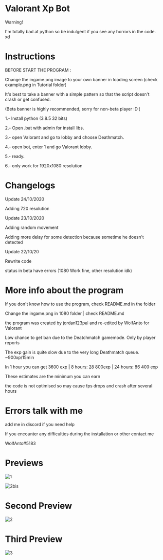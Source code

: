 # Valorant Xp Bot

Warning!

I'm totally bad at python so be indulgent if you see any horrors in the code. xd

# Instructions

BEFORE START THE PROGRAM : 

Change the ingame.png image to your own banner in loading screen (check example.png in Tutorial folder)

It's best to take a banner with a simple pattern so that the script doesn't crash or get confused.

(Beta banner is highly recommended, sorry for non-beta player :D )

1.- Install python (3.8.5 32 bits)

2.- Open .bat with admin for install libs.

3.- open Valorant and go to lobby and choose Deathmatch.

4.- open bot, enter 1 and go Valorant lobby.

5.- ready.

6.- only work for 1920x1080 resolution

# Changelogs

Update 24/10/2020

Adding 720 resolution

Update 23/10/2020

Adding random movement

Adding more delay for some detection because sometime he doesn't detected

Update 22/10/20

Rewrite code

status in beta have errors (1080 Work fine, other resolution idk)

# More info about the program

If you don't know how to use the program, check README.md in the folder

Change the ingame.png in 1080 folder | check README.md

the program was created by jordan123pal and re-edited by WolfAnto for Valorant

Low chance to get ban due to the Deatchmatch gamemode. Only by player reports

The exp gain is quite slow due to the very long Deathmatch queue. ~900xp/15min

In 1 hour you can get 3600 exp | 8 hours: 28 800exp | 24 hours: 86 400 exp

These estimates are the minimum you can earn

the code is not optimised so may cause fps drops and crash after several hours


# Errors talk with me
add me in discord if you need help

If you encounter any difficulties during the installation or other contact me

WolfAnto#5183

# Previews

![1](https://user-images.githubusercontent.com/73076854/96799030-7af07080-1402-11eb-82db-70ce684b0dec.png)

![2bis](https://user-images.githubusercontent.com/73076854/96799421-6365b780-1403-11eb-8bd2-094c7b259cee.png)


# Second Preview

![2](https://user-images.githubusercontent.com/73076854/96799314-26012a00-1403-11eb-82d7-64710134cea4.png)

# Third Preview

![3](https://user-images.githubusercontent.com/73076854/96799151-c145cf80-1402-11eb-84f8-543148674dee.png)
